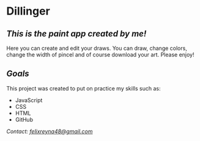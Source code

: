 # Dillinger
## _This is the paint app created by me!_

Here you can create and edit your draws. You can draw, change colors, change the width of pincel and of course download your art. Please enjoy!

## _Goals_

This project was created to put on practice my skills such as:

- JavaScript
- CSS
- HTML
- GitHub

*Contact: felixreyna48@gmail.com*
